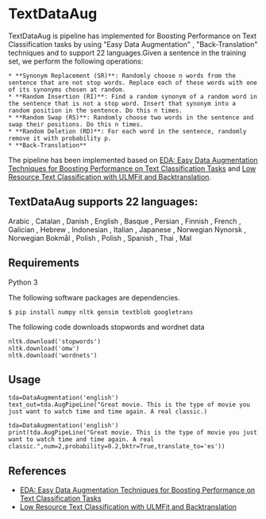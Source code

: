 # TextDataAug

TextDataAug is pipeline has implemented for Boosting Performance on
Text Classification tasks by using "Easy Data Augmentation" , "Back-Translation" techniques and to support 22 languages.Given a sentence in the training set, we perform the following operations:

	* **Synonym Replacement (SR)**: Randomly choose n words from the sentence that are not stop words. Replace each of these words with one of its synonyms chosen at random.
	* **Random Insertion (RI)**: Find a random synonym of a random word in the sentence that is not a stop word. Insert that synonym into a random position in the sentence. Do this n times.
	* **Random Swap (RS)**: Randomly choose two words in the sentence and swap their positions. Do this n times.
	* **Random Deletion (RD)**: For each word in the sentence, randomly remove it with probability p.
	* **Back-Translation**

The pipeline has been implemented based on [EDA: Easy Data Augmentation Techniques for Boosting Performance on Text Classification Tasks](https://arxiv.org/pdf/1901.11196.pdf) and [Low Resource Text Classification with ULMFit and Backtranslation](https://arxiv.org/pdf/1903.09244.pdf).

TextDataAug supports 22 languages:
--
Arabic , Catalan , Danish , English , Basque , Persian , Finnish , French , Galician , Hebrew , Indonesian , Italian , Japanese , Norwegian Nynorsk , Norwegian Bokmål , Polish , Polish , Spanish , Thai , Mal

Requirements
--

Python 3

The following software packages are dependencies.

````
$ pip install numpy nltk gensim textblob googletrans 
````

The following code downloads stopwords and wordnet data

````
nltk.download('stopwords')
nltk.download('omw')
nltk.download('wordnets')
````

Usage
--
````
tda=DataAugmentation('english')
text_out=tda.AugPipeLine("Great movie. This is the type of movie you just want to watch time and time again. A real classic.)
````
````
tda=DataAugmentation('english')
print(tda.AugPipeLine("Great movie. This is the type of movie you just want to watch time and time again. A real classic.",num=2,probability=0.2,bktr=True,translate_to='es'))
````
References
--
* [EDA: Easy Data Augmentation Techniques for Boosting Performance on Text Classification Tasks](https://arxiv.org/pdf/1901.11196.pdf)
* [Low Resource Text Classification with ULMFit and Backtranslation](https://arxiv.org/pdf/1903.09244.pdf)
